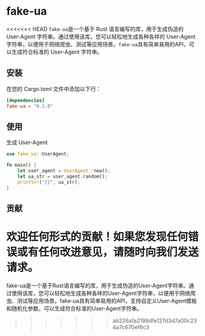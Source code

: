 # fake-ua
<<<<<<< HEAD
`fake-ua`是一个基于 Rust 语言编写的库，用于生成伪造的 User-Agent 字符串。通过使用该库，您可以轻松地生成各种各样的 User-Agent 字符串，以便用于网络爬虫、测试等应用场景。`fake-ua`具有简单易用的API，可以生成符合标准的 User-Agent 字符串。

## 安装
在您的 Cargo.toml 文件中添加以下行：
```toml
[dependencies]
fake-ua = "0.1.0"
```

## 使用
生成 User-Agent
```rust
use fake_ua::UserAgent;

fn main() {
    let user_agent = UserAgent::new();
    let ua_str = user_agent.random();
    println!("{}", ua_str);
}
```
## 贡献
欢迎任何形式的贡献！如果您发现任何错误或有任何改进意见，请随时向我们发送请求。
=======
fake-ua是一个基于Rust语言编写的库，用于生成伪造的User-Agent字符串。通过使用该库，您可以轻松地生成各种各样的User-Agent字符串，以便用于网络爬虫、测试等应用场景。fake-ua具有简单易用的API，支持自定义User-Agent模板和随机化参数，可以生成符合标准的User-Agent字符串。
>>>>>>> ab226a1a2198dfe127d3d7a00c234a7c670ef6c3

